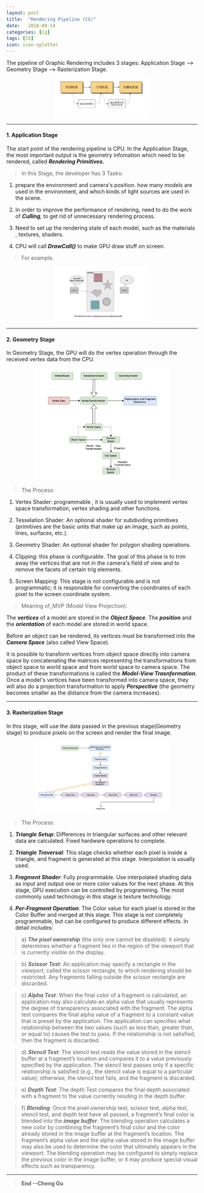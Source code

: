 ```yaml
---
layout: post
title:  "Rendering Pipeline (CG)"
date:   2018-09-14
categories: [Cg]
tags: [CG]
icon: icon-splatter
---
```


The pipeline of Graphic Rendering includes 3 stages: Application Stage --> Geometry Stage --> Rasterization Stage.

<p align="center">     
<img src="/static/assets/img/blog/RenderingPipeline.png" width="50%">
</p>

---
#### 1. Application Stage

The start point of the rendering pipeline is CPU. In the Application Stage, the most important output is the geometry infomation which need to be rendered, called ***Rendering Primitives.***

> In this Stage, the developer has 3 Tasks:

1. prepare the environment and camera's position. how many models are used in the environment, and which kinds of light sources are used in the scene.

2. In order to improve the performance of rendering, need to do the work of ***Culling***, to get rid of unnecessary rendering process.

3. Need to set up the rendering state of each model, such as the materials , textures, shaders.

4. CPU will call ***DrawCall()*** to make GPU draw stuff on screen.

> For example.

<p align="center">     
<img src="/static/assets/img/blog/applicationStage.png" width="50%">
</p>

---
#### 2. Geometry Stage

In Geometry Stage, the GPU will do the vertex operation through the received vertex data from the CPU.  

<p align="center">     
<img src="/static/assets/img/blog/GeometryStage.png" width="70%">
</p>

> The Process:

1. Vertex Shader: programmable , it is usually used to implement vertex space transformation, vertex shading and other functions.

2. Tesselation Shader: An optional shader for subdividing primitives (primitives are the basic units that make up an image, such as points, lines, surfaces, etc.).

3. Geometry Shader: An optional shader for polygon shading operations.

4. Clipping: this phase is configurable. The goal of this phase is to trim away the vertices that are not in the camera's field of view and to remove the facets of certain trig elements.

5. Screen Mapping: This stage is not configurable and is not programmatic; it is responsible for converting the coordinates of each pixel to the screen coordinate system.

> Meaning of_MVP (Model View Projection):

The ***vertices*** of a model are stored in the ***Object Space***. The ***position*** and the ***orientation*** of each model are stored in world space. 

Before an object can be rendered, its vertices must be transformed into the ***Camera Space*** (also called View Space).

It is possible to transform vertices from object space directly into camera space by concatenating the matrices representing the transformations from object space to world space and from world space to camera space. The product of these transformations is called the ***Model-View Trasnformation***.
Once a model's vertices have been transformed into camera space, they will also do a projection transformation to apply ***Perspective*** (the geometry becomes smaller as the distance from the camera increases).



---
#### 3. Rasterization Stage

In this stage, will use the data passed in the previous stage(Geometry stage) to produce pixels on the screen and render the final image.

<p align="center">     
<img src="/static/assets/img/blog/RasterizationStage.png" width="70%">
</p>

> The Process:

1) ***Triangle Setup***: Differences in triangular surfaces and other relevant data are calculated. Fixed hardware operations to complete.

2) ***Triangle Traversal***: This stage checks whether each pixel is inside a triangle, and fragment is generated at this stage. Interpolation is usually used.

3) ***Fragment Shader***: Fully programmable. Use interpolated shading data as input and output one or more color values for the next phase. At this stage, GPU execution can be controlled by programming. The most commonly used technology in this stage is texture technology.

4) ***Per-Fragment Operation***: The Color value for each pixel is stored in the Color Buffer and merged at this stage. This stage is not completely programmable, but can be configured to produce different effects. In detail includes: 

>a) ***The pixel ownership*** (the only one cannot be disabled): it simply determines whether a fragment lies in the region of the viewport that is currently visible on the display. 

>b) ***Scissor Test***: An application may specify a rectangle in the viewport, called the scissor rectangle, to which rendering should be restricted. Any fragments falling outside the scissor rectangle are discarded.

>c) ***Alpha Test***: When the final color of a fragment is calculated, an application may also calculate an alpha value that usually represents the degree of transparency associated with the fragment. The alpha test compares the final alpha value of a fragment to a constant value that is preset by the application. The application can specifies what relationship between the two values (such as less than, greater than, or equal to) causes the test to pass. If the relationship is not satisfied, then the fragment is discarded.

>d) ***Stencil Test***:  The stencil test reads the value stored in the stencil buffer at a fragment’s location and compares it to a value previously specified by the application. 
The stencil test passes only if a specific relationship is satisfied (e.g., the stencil value is equal to a particular value); otherwise, the stencil test fails, and the fragment is discarded.

>e) ***Depth Test***: The depth Test compares the final depth associated with a fragment to the value currently residing in the depth buffer.

>f) ***Blending***: Once the pixel ownership test, scissor test, alpha test, stencil test, and depth test have all passed, a fragment’s final color is blended into the ***image buffer***. 
The blending operation calculates a new color by combining the fragment’s final color and the color already stored in the image buffer at the fragment’s location. The fragment’s alpha value and the alpha value stored in the image buffer may also be used to determine the color that ultimately appears in the viewport. 
The blending operation may be configured to simply replace the previous color in the image buffer, or it may produce special visual effects such as transparency.



---

>**End --Cheng Gu**


